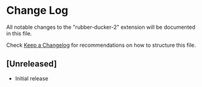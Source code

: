 # Change Log

All notable changes to the "rubber-ducker-2" extension will be documented in this file.

Check [Keep a Changelog](http://keepachangelog.com/) for recommendations on how to structure this file.

## [Unreleased]

- Initial release